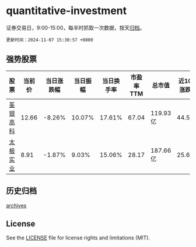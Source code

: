 # quantitative-investment

证券交易日，9:00-15:00，每半时抓取一次数据，按天[归档](archives)。

`更新时间：2024-11-07 15:30:57 +0800`

## 强势股票

|股票|当前价|当日涨跌幅|当日振幅|当日换手率|市盈率TTM|总市值|近10日涨跌幅|
|----|----|----|----|----|----|----|----|
|[荃银高科](https://xueqiu.com/S/SZ300087)|12.66|-8.26%|10.07%|17.61%|67.04|119.93亿|44.52%|
|[太极实业](https://xueqiu.com/S/SH600667)|8.91|-1.87%|9.03%|15.06%|28.17|187.66亿|25.67%|

## 历史归档

[archives](archives)

## License

See the [LICENSE](LICENSE) file for license rights and limitations (MIT).